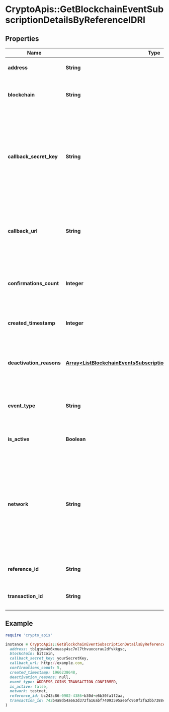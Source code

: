 # CryptoApis::GetBlockchainEventSubscriptionDetailsByReferenceIDRI

## Properties

| Name | Type | Description | Notes |
| ---- | ---- | ----------- | ----- |
| **address** | **String** | Represents the address of the transaction. | [optional] |
| **blockchain** | **String** | Represents the specific blockchain protocol name, e.g. Ethereum, Bitcoin, etc. |  |
| **callback_secret_key** | **String** | Represents the Secret Key value provided by the customer. This field is used for security purposes during the callback notification, in order to prove the sender of the callback as Crypto APIs. For more information please see our [Documentation](https://developers.cryptoapis.io/technical-documentation/general-information/callbacks#callback-security). | [optional] |
| **callback_url** | **String** | Represents the URL that is set by the customer where the callback will be received at. The callback notification will be received only if and when the event occurs. |  |
| **confirmations_count** | **Integer** | Represents the number of confirmations, i.e. the amount of blocks that have been built on top of this block. | [optional] |
| **created_timestamp** | **Integer** | Defines the specific time/date when the subscription was created in Unix Timestamp. |  |
| **deactivation_reasons** | [**Array&lt;ListBlockchainEventsSubscriptionsRIDeactivationReasonsInner&gt;**](ListBlockchainEventsSubscriptionsRIDeactivationReasonsInner.md) | Represents the deactivation reason details, available when a blockchain event subscription has status isActive - false. | [optional] |
| **event_type** | **String** | Defines the type of the specific event available for the customer to subscribe to for callback notification. |  |
| **is_active** | **Boolean** | Defines whether the subscription is active or not. Set as boolean. |  |
| **network** | **String** | Represents the name of the blockchain network used; blockchain networks are usually identical as technology and software, but they differ in data, e.g. - \&quot;mainnet\&quot; is the live network with actual data while networks like \&quot;testnet\&quot;, \&quot;ropsten\&quot; are test networks. |  |
| **reference_id** | **String** | Represents a unique ID used to reference the specific callback subscription. |  |
| **transaction_id** | **String** | Represents the unique identification string that defines the transaction. | [optional] |

## Example

```ruby
require 'crypto_apis'

instance = CryptoApis::GetBlockchainEventSubscriptionDetailsByReferenceIDRI.new(
  address: tb1qtm44m6xmuasy4sc7nl7thvuxcerau2dfvkkgsc,
  blockchain: bitcoin,
  callback_secret_key: yourSecretKey,
  callback_url: http://example.com,
  confirmations_count: 5,
  created_timestamp: 1966238648,
  deactivation_reasons: null,
  event_type: ADDRESS_COINS_TRANSACTION_CONFIRMED,
  is_active: false,
  network: testnet,
  reference_id: bc243c86-0902-4386-b30d-e6b30fa1f2aa,
  transaction_id: 742b4a8d54a663d372fa16abf74093595ae6fc950f2fa2bb7388c7f4d061d7b8
)
```

